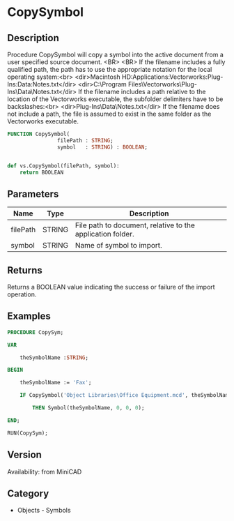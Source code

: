 # CopySymbol

## Description
Procedure CopySymbol will copy a symbol into the active document from a user specified source document. &lt;BR&gt;
&lt;BR&gt;
If the filename includes a fully qualified path, the path has to use the appropriate notation for the local operating system:&lt;br&gt; 
&lt;dir&gt;Macintosh HD:Applications:Vectorworks:Plug-Ins:Data:Notes.txt&lt;/dir&gt;
&lt;dir&gt;C:\Program Files\Vectorworks\Plug-Ins\Data\Notes.txt&lt;/dir&gt;
If the filename includes a path relative to the location of the Vectorworks executable, the subfolder delimiters have to be backslashes:&lt;br&gt;
&lt;dir&gt;Plug-Ins\Data\Notes.txt&lt;/dir&gt;
If the filename does not include a path, the file is assumed to exist in the same folder as the Vectorworks executable.

```pascal
FUNCTION CopySymbol(
				filePath : STRING;
				symbol   : STRING) : BOOLEAN;
```

```python

def vs.CopySymbol(filePath, symbol):
    return BOOLEAN
```

## Parameters
|Name|Type|Description|
|---|---|---|
|filePath|STRING|File path to document, relative to the application folder.|
|symbol|STRING|Name of symbol to import.|

## Returns
Returns a BOOLEAN value indicating the success or failure of the import operation.

## Examples
```pascal
PROCEDURE CopySym;

VAR

	theSymbolName :STRING;

BEGIN

	theSymbolName := 'Fax';

	IF CopySymbol('Object Libraries\Office Equipment.mcd', theSymbolName) 

		THEN Symbol(theSymbolName, 0, 0, 0);

END;

RUN(CopySym);
```

## Version
Availability: from MiniCAD
## Category
* Objects - Symbols

